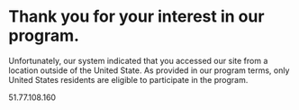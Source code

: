  

Thank you for your interest in our program.
===========================================

Unfortunately, our system indicated that you accessed our site from a location outside of the United State. As provided in our program terms, only United States residents are eligible to participate in the program.

51.77.108.160